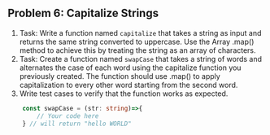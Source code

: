 ## Problem 6: Capitalize Strings
1. Task: Write a function named `capitalize` that takes a string as input and returns the same string converted to uppercase. Use the Array .map() method to achieve this by treating the string as an array of characters.
2. Task: Create a function named `swapCase` that takes a string of words and alternates the case of each word using the capitalize function you previously created. The function should use .map() to apply capitalization to every other word starting from the second word.
3. Write test cases to verify that the function works as expected.
```ts
    const swapCase = (str: string)=>{
        // Your code here
    } // will return "hello WORLD"
```